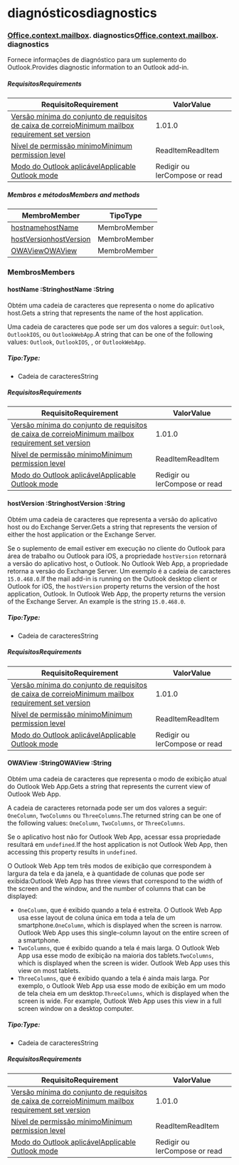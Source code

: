 # <a name="diagnostics"></a><span data-ttu-id="2fd4a-101">diagnósticos</span><span class="sxs-lookup"><span data-stu-id="2fd4a-101">diagnostics</span></span>

### <span data-ttu-id="2fd4a-p101">[Office](Office.md)[.context](Office.context.md)[.mailbox](Office.context.mailbox.md). diagnostics</span><span class="sxs-lookup"><span data-stu-id="2fd4a-p101">[Office](Office.md)[.context](Office.context.md)[.mailbox](Office.context.mailbox.md). diagnostics</span></span>

<span data-ttu-id="2fd4a-104">Fornece informações de diagnóstico para um suplemento do Outlook.</span><span class="sxs-lookup"><span data-stu-id="2fd4a-104">Provides diagnostic information to an Outlook add-in.</span></span>

##### <a name="requirements"></a><span data-ttu-id="2fd4a-105">Requisitos</span><span class="sxs-lookup"><span data-stu-id="2fd4a-105">Requirements</span></span>

|<span data-ttu-id="2fd4a-106">Requisito</span><span class="sxs-lookup"><span data-stu-id="2fd4a-106">Requirement</span></span>| <span data-ttu-id="2fd4a-107">Valor</span><span class="sxs-lookup"><span data-stu-id="2fd4a-107">Value</span></span>|
|---|---|
|[<span data-ttu-id="2fd4a-108">Versão mínima do conjunto de requisitos de caixa de correio</span><span class="sxs-lookup"><span data-stu-id="2fd4a-108">Minimum mailbox requirement set version</span></span>](/javascript/office/requirement-sets/outlook-api-requirement-sets)| <span data-ttu-id="2fd4a-109">1.0</span><span class="sxs-lookup"><span data-stu-id="2fd4a-109">1.0</span></span>|
|[<span data-ttu-id="2fd4a-110">Nível de permissão mínimo</span><span class="sxs-lookup"><span data-stu-id="2fd4a-110">Minimum permission level</span></span>](https://docs.microsoft.com/outlook/add-ins/understanding-outlook-add-in-permissions)| <span data-ttu-id="2fd4a-111">ReadItem</span><span class="sxs-lookup"><span data-stu-id="2fd4a-111">ReadItem</span></span>|
|[<span data-ttu-id="2fd4a-112">Modo do Outlook aplicável</span><span class="sxs-lookup"><span data-stu-id="2fd4a-112">Applicable Outlook mode</span></span>](https://docs.microsoft.com/outlook/add-ins/#extension-points)| <span data-ttu-id="2fd4a-113">Redigir ou ler</span><span class="sxs-lookup"><span data-stu-id="2fd4a-113">Compose or read</span></span>|

##### <a name="members-and-methods"></a><span data-ttu-id="2fd4a-114">Membros e métodos</span><span class="sxs-lookup"><span data-stu-id="2fd4a-114">Members and methods</span></span>

| <span data-ttu-id="2fd4a-115">Membro</span><span class="sxs-lookup"><span data-stu-id="2fd4a-115">Member</span></span> | <span data-ttu-id="2fd4a-116">Tipo</span><span class="sxs-lookup"><span data-stu-id="2fd4a-116">Type</span></span> |
|--------|------|
| [<span data-ttu-id="2fd4a-117">hostname</span><span class="sxs-lookup"><span data-stu-id="2fd4a-117">hostName</span></span>](#hostname-string) | <span data-ttu-id="2fd4a-118">Membro</span><span class="sxs-lookup"><span data-stu-id="2fd4a-118">Member</span></span> |
| [<span data-ttu-id="2fd4a-119">hostVersion</span><span class="sxs-lookup"><span data-stu-id="2fd4a-119">hostVersion</span></span>](#hostversion-string) | <span data-ttu-id="2fd4a-120">Membro</span><span class="sxs-lookup"><span data-stu-id="2fd4a-120">Member</span></span> |
| [<span data-ttu-id="2fd4a-121">OWAView</span><span class="sxs-lookup"><span data-stu-id="2fd4a-121">OWAView</span></span>](#owaview-string) | <span data-ttu-id="2fd4a-122">Membro</span><span class="sxs-lookup"><span data-stu-id="2fd4a-122">Member</span></span> |

### <a name="members"></a><span data-ttu-id="2fd4a-123">Membros</span><span class="sxs-lookup"><span data-stu-id="2fd4a-123">Members</span></span>

####  <a name="hostname-string"></a><span data-ttu-id="2fd4a-124">hostName :String</span><span class="sxs-lookup"><span data-stu-id="2fd4a-124">hostName :String</span></span>

<span data-ttu-id="2fd4a-125">Obtém uma cadeia de caracteres que representa o nome do aplicativo host.</span><span class="sxs-lookup"><span data-stu-id="2fd4a-125">Gets a string that represents the name of the host application.</span></span>

<span data-ttu-id="2fd4a-126">Uma cadeia de caracteres que pode ser um dos valores a seguir: `Outlook`, `OutlookIOS`, ou `OutlookWebApp`.</span><span class="sxs-lookup"><span data-stu-id="2fd4a-126">A string that can be one of the following values: `Outlook`, `OutlookIOS`, , or `OutlookWebApp`.</span></span>

##### <a name="type"></a><span data-ttu-id="2fd4a-127">Tipo:</span><span class="sxs-lookup"><span data-stu-id="2fd4a-127">Type:</span></span>

*   <span data-ttu-id="2fd4a-128">Cadeia de caracteres</span><span class="sxs-lookup"><span data-stu-id="2fd4a-128">String</span></span>

##### <a name="requirements"></a><span data-ttu-id="2fd4a-129">Requisitos</span><span class="sxs-lookup"><span data-stu-id="2fd4a-129">Requirements</span></span>

|<span data-ttu-id="2fd4a-130">Requisito</span><span class="sxs-lookup"><span data-stu-id="2fd4a-130">Requirement</span></span>| <span data-ttu-id="2fd4a-131">Valor</span><span class="sxs-lookup"><span data-stu-id="2fd4a-131">Value</span></span>|
|---|---|
|[<span data-ttu-id="2fd4a-132">Versão mínima do conjunto de requisitos de caixa de correio</span><span class="sxs-lookup"><span data-stu-id="2fd4a-132">Minimum mailbox requirement set version</span></span>](/javascript/office/requirement-sets/outlook-api-requirement-sets)| <span data-ttu-id="2fd4a-133">1.0</span><span class="sxs-lookup"><span data-stu-id="2fd4a-133">1.0</span></span>|
|[<span data-ttu-id="2fd4a-134">Nível de permissão mínimo</span><span class="sxs-lookup"><span data-stu-id="2fd4a-134">Minimum permission level</span></span>](https://docs.microsoft.com/outlook/add-ins/understanding-outlook-add-in-permissions)| <span data-ttu-id="2fd4a-135">ReadItem</span><span class="sxs-lookup"><span data-stu-id="2fd4a-135">ReadItem</span></span>|
|[<span data-ttu-id="2fd4a-136">Modo do Outlook aplicável</span><span class="sxs-lookup"><span data-stu-id="2fd4a-136">Applicable Outlook mode</span></span>](https://docs.microsoft.com/outlook/add-ins/#extension-points)| <span data-ttu-id="2fd4a-137">Redigir ou ler</span><span class="sxs-lookup"><span data-stu-id="2fd4a-137">Compose or read</span></span>|

####  <a name="hostversion-string"></a><span data-ttu-id="2fd4a-138">hostVersion :String</span><span class="sxs-lookup"><span data-stu-id="2fd4a-138">hostVersion :String</span></span>

<span data-ttu-id="2fd4a-139">Obtém uma cadeia de caracteres que representa a versão do aplicativo host ou do Exchange Server.</span><span class="sxs-lookup"><span data-stu-id="2fd4a-139">Gets a string that represents the version of either the host application or the Exchange Server.</span></span>

<span data-ttu-id="2fd4a-p102">Se o suplemento de email estiver em execução no cliente do Outlook para área de trabalho ou Outlook para iOS, a propriedade `hostVersion` retornará a versão do aplicativo host, o Outlook. No Outlook Web App, a propriedade retorna a versão do Exchange Server. Um exemplo é a cadeia de caracteres `15.0.468.0`.</span><span class="sxs-lookup"><span data-stu-id="2fd4a-p102">If the mail add-in is running on the Outlook desktop client or Outlook for iOS, the `hostVersion` property returns the version of the host application, Outlook. In Outlook Web App, the property returns the version of the Exchange Server. An example is the string `15.0.468.0`.</span></span>

##### <a name="type"></a><span data-ttu-id="2fd4a-143">Tipo:</span><span class="sxs-lookup"><span data-stu-id="2fd4a-143">Type:</span></span>

*   <span data-ttu-id="2fd4a-144">Cadeia de caracteres</span><span class="sxs-lookup"><span data-stu-id="2fd4a-144">String</span></span>

##### <a name="requirements"></a><span data-ttu-id="2fd4a-145">Requisitos</span><span class="sxs-lookup"><span data-stu-id="2fd4a-145">Requirements</span></span>

|<span data-ttu-id="2fd4a-146">Requisito</span><span class="sxs-lookup"><span data-stu-id="2fd4a-146">Requirement</span></span>| <span data-ttu-id="2fd4a-147">Valor</span><span class="sxs-lookup"><span data-stu-id="2fd4a-147">Value</span></span>|
|---|---|
|[<span data-ttu-id="2fd4a-148">Versão mínima do conjunto de requisitos de caixa de correio</span><span class="sxs-lookup"><span data-stu-id="2fd4a-148">Minimum mailbox requirement set version</span></span>](/javascript/office/requirement-sets/outlook-api-requirement-sets)| <span data-ttu-id="2fd4a-149">1.0</span><span class="sxs-lookup"><span data-stu-id="2fd4a-149">1.0</span></span>|
|[<span data-ttu-id="2fd4a-150">Nível de permissão mínimo</span><span class="sxs-lookup"><span data-stu-id="2fd4a-150">Minimum permission level</span></span>](https://docs.microsoft.com/outlook/add-ins/understanding-outlook-add-in-permissions)| <span data-ttu-id="2fd4a-151">ReadItem</span><span class="sxs-lookup"><span data-stu-id="2fd4a-151">ReadItem</span></span>|
|[<span data-ttu-id="2fd4a-152">Modo do Outlook aplicável</span><span class="sxs-lookup"><span data-stu-id="2fd4a-152">Applicable Outlook mode</span></span>](https://docs.microsoft.com/outlook/add-ins/#extension-points)| <span data-ttu-id="2fd4a-153">Redigir ou ler</span><span class="sxs-lookup"><span data-stu-id="2fd4a-153">Compose or read</span></span>|

####  <a name="owaview-string"></a><span data-ttu-id="2fd4a-154">OWAView :String</span><span class="sxs-lookup"><span data-stu-id="2fd4a-154">OWAView :String</span></span>

<span data-ttu-id="2fd4a-155">Obtém uma cadeia de caracteres que representa o modo de exibição atual do Outlook Web App.</span><span class="sxs-lookup"><span data-stu-id="2fd4a-155">Gets a string that represents the current view of Outlook Web App.</span></span>

<span data-ttu-id="2fd4a-156">A cadeia de caracteres retornada pode ser um dos valores a seguir: `OneColumn`, `TwoColumns` ou `ThreeColumns`.</span><span class="sxs-lookup"><span data-stu-id="2fd4a-156">The returned string can be one of the following values: `OneColumn`, `TwoColumns`, or `ThreeColumns`.</span></span>

<span data-ttu-id="2fd4a-157">Se o aplicativo host não for Outlook Web App, acessar essa propriedade resultará em `undefined`.</span><span class="sxs-lookup"><span data-stu-id="2fd4a-157">If the host application is not Outlook Web App, then accessing this property results in `undefined`.</span></span>

<span data-ttu-id="2fd4a-158">O Outlook Web App tem três modos de exibição que correspondem à largura da tela e da janela, e à quantidade de colunas que pode ser exibida:</span><span class="sxs-lookup"><span data-stu-id="2fd4a-158">Outlook Web App has three views that correspond to the width of the screen and the window, and the number of columns that can be displayed:</span></span>

*   <span data-ttu-id="2fd4a-p103">`OneColumn`, que é exibido quando a tela é estreita. O Outlook Web App usa esse layout de coluna única em toda a tela de um smartphone.</span><span class="sxs-lookup"><span data-stu-id="2fd4a-p103">`OneColumn`, which is displayed when the screen is narrow. Outlook Web App uses this single-column layout on the entire screen of a smartphone.</span></span>
*   <span data-ttu-id="2fd4a-p104">`TwoColumns`, que é exibido quando a tela é mais larga. O Outlook Web App usa esse modo de exibição na maioria dos tablets.</span><span class="sxs-lookup"><span data-stu-id="2fd4a-p104">`TwoColumns`, which is displayed when the screen is wider. Outlook Web App uses this view on most tablets.</span></span>
*   <span data-ttu-id="2fd4a-p105">`ThreeColumns`, que é exibido quando a tela é ainda mais larga. Por exemplo, o Outlook Web App usa esse modo de exibição em um modo de tela cheia em um desktop.</span><span class="sxs-lookup"><span data-stu-id="2fd4a-p105">`ThreeColumns`, which is displayed when the screen is wide. For example, Outlook Web App uses this view in a full screen window on a desktop computer.</span></span>

##### <a name="type"></a><span data-ttu-id="2fd4a-165">Tipo:</span><span class="sxs-lookup"><span data-stu-id="2fd4a-165">Type:</span></span>

*   <span data-ttu-id="2fd4a-166">Cadeia de caracteres</span><span class="sxs-lookup"><span data-stu-id="2fd4a-166">String</span></span>

##### <a name="requirements"></a><span data-ttu-id="2fd4a-167">Requisitos</span><span class="sxs-lookup"><span data-stu-id="2fd4a-167">Requirements</span></span>

|<span data-ttu-id="2fd4a-168">Requisito</span><span class="sxs-lookup"><span data-stu-id="2fd4a-168">Requirement</span></span>| <span data-ttu-id="2fd4a-169">Valor</span><span class="sxs-lookup"><span data-stu-id="2fd4a-169">Value</span></span>|
|---|---|
|[<span data-ttu-id="2fd4a-170">Versão mínima do conjunto de requisitos de caixa de correio</span><span class="sxs-lookup"><span data-stu-id="2fd4a-170">Minimum mailbox requirement set version</span></span>](/javascript/office/requirement-sets/outlook-api-requirement-sets)| <span data-ttu-id="2fd4a-171">1.0</span><span class="sxs-lookup"><span data-stu-id="2fd4a-171">1.0</span></span>|
|[<span data-ttu-id="2fd4a-172">Nível de permissão mínimo</span><span class="sxs-lookup"><span data-stu-id="2fd4a-172">Minimum permission level</span></span>](https://docs.microsoft.com/outlook/add-ins/understanding-outlook-add-in-permissions)| <span data-ttu-id="2fd4a-173">ReadItem</span><span class="sxs-lookup"><span data-stu-id="2fd4a-173">ReadItem</span></span>|
|[<span data-ttu-id="2fd4a-174">Modo do Outlook aplicável</span><span class="sxs-lookup"><span data-stu-id="2fd4a-174">Applicable Outlook mode</span></span>](https://docs.microsoft.com/outlook/add-ins/#extension-points)| <span data-ttu-id="2fd4a-175">Redigir ou ler</span><span class="sxs-lookup"><span data-stu-id="2fd4a-175">Compose or read</span></span>|